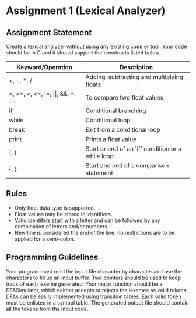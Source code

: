 # Assignment 1 (Lexical Analyzer)

## Assignment Statement
Create a lexical analyzer without using any existing code or tool. Your code should be in C and it should support the constructs listed below.

| Keyword/Operation      | Description |
| ----------- | ----------- |
| +, -, *, /     | Adding, subtracting and multiplying floats      |
| >, >=, <, <=, !=, \|\|, &&, =, ==  | To compare two float values      |
| if     | Conditional branching      |
| while  | Conditional loop       |
| break    | Exit from a conditional loop     |
| print | Prints a float value    |
| (, )     | Start or end of an 'if' condition or a while loop       |
| {, }  | Start and end of a comparison statement      |


## Rules
* Only float data type is supported.
* Float values may be stored in identifiers.
* Valid identifers start with a letter and can be followed by any combination of letters and/or numbers.
* New line is considered the end of the line, no restrictions are to be applied for a semi-colon.

## Programming Guidelines
Your program must read the input file character by character and use the characters to fill up an input buffer. Two pointers should be used to keep track of each lexeme generated. Your major function should be a DFASimulator, which eaither accepts or rejects the lexemes as valid tokens. DFAs can be easily implemented using transition tables. Each valid token must be enlisted in a symbol table. The generated output file should contain all the tokens from the input code.

